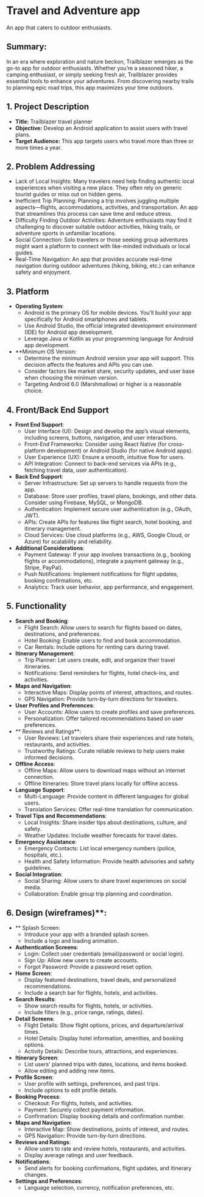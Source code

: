 # Travel and Adventure app
An app that caters to outdoor enthusiasts.
## Summary:
In an era where exploration and nature beckon, Trailblazer emerges as the go-to app for outdoor enthusiasts. Whether you’re a seasoned hiker, a camping enthusiast, or simply seeking fresh air, Trailblazer provides essential tools to enhance your adventures. From discovering nearby trails to planning epic road trips, this app maximizes your time outdoors.
## 1. Project Description
* **Title:** Trailblazer travel planner
* **Objective:** Develop an Android application to assist users with travel plans.
* **Target Audience:** This app targets users who travel more than three or more times a year.
## 2. Problem Addressing
* Lack of Local Insights: Many travelers need help finding authentic local experiences when visiting a new place. They often rely on generic tourist guides or miss out on hidden gems.
* Inefficient Trip Planning: Planning a trip involves juggling multiple aspects—flights, accommodations, activities, and transportation. An app that streamlines this process can save time and reduce stress.
* Difficulty Finding Outdoor Activities: Adventure enthusiasts may find it challenging to discover suitable outdoor activities, hiking trails, or adventure sports in unfamiliar locations.
* Social Connection: Solo travelers or those seeking group adventures might want a platform to connect with like-minded individuals or local guides.
* Real-Time Navigation: An app that provides accurate real-time navigation during outdoor adventures (hiking, biking, etc.) can enhance safety and enjoyment.
## 3. Platform
* **Operating System**:
     * Android is the primary OS for mobile devices. You’ll build your app specifically for Android smartphones and tablets.
	 * Use Android Studio, the official integrated development environment (IDE) for Android app development.
	 * Leverage Java or Kotlin as your programming language for Android app development.
* **Minimum OS Version:	
     * Determine the minimum Android version your app will support. This decision affects the features and APIs you can use.
     * Consider factors like market share, security updates, and user base when choosing the minimum version.
     * Targeting Android 6.0 (Marshmallow) or higher is a reasonable choice.
## 4. Front/Back End Support
* **Front End Support**:
     * User Interface (UI): Design and develop the app’s visual elements, including screens, buttons, navigation, and user interactions.
	 * Front-End Frameworks: Consider using React Native (for cross-platform development) or Android Studio (for native Android apps).
	 * User Experience (UX): Ensure a smooth, intuitive flow for users.
	 * API Integration: Connect to back-end services via APIs (e.g., fetching travel data, user authentication).
* **Back End Support**:
     * Server Infrastructure: Set up servers to handle requests from the app.
	 * Database: Store user profiles, travel plans, bookings, and other data. Consider using Firebase, MySQL, or MongoDB.
     * Authentication: Implement secure user authentication (e.g., OAuth, JWT).
     * APIs: Create APIs for features like flight search, hotel booking, and itinerary management.
     * Cloud Services: Use cloud platforms (e.g., AWS, Google Cloud, or Azure) for scalability and reliability.
* **Additional Considerations**:
     * Payment Gateway: If your app involves transactions (e.g., booking flights or accommodations), integrate a payment gateway (e.g., Stripe, PayPal).
     * Push Notifications: Implement notifications for flight updates, booking confirmations, etc.
     * Analytics: Track user behavior, app performance, and engagement.
## 5. Functionality
* **Search and Booking**:
     * Flight Search: Allow users to search for flights based on dates, destinations, and preferences.
     * Hotel Booking: Enable users to find and book accommodation.
     * Car Rentals: Include options for renting cars during travel.
* **Itinerary Management**:
     * Trip Planner: Let users create, edit, and organize their travel itineraries.
     * Notifications: Send reminders for flights, hotel check-ins, and activities.
* **Maps and Navigation**:
     * Interactive Maps: Display points of interest, attractions, and routes.
     * GPS Navigation: Provide turn-by-turn directions for travelers.
* **User Profiles and Preferences**:
     * User Accounts: Allow users to create profiles and save preferences.
     * Personalization: Offer tailored recommendations based on user preferences.
* ** Reviews and Ratings**:
     * User Reviews: Let travelers share their experiences and rate hotels, restaurants, and activities.
     * Trustworthy Ratings: Curate reliable reviews to help users make informed decisions.
* **Offline Access**:
     * Offline Maps: Allow users to download maps without an internet connection.
     * Offline Itineraries: Store travel plans locally for offline access.
* **Language Support**:
     * Multi-Language: Provide content in different languages for global users.
     * Translation Services: Offer real-time translation for communication.
* **Travel Tips and Recommendations**:
     * Local Insights: Share insider tips about destinations, culture, and safety.
     * Weather Updates: Include weather forecasts for travel dates.
* **Emergency Assistance**:
     * Emergency Contacts: List local emergency numbers (police, hospitals, etc.).
     * Health and Safety Information: Provide health advisories and safety guidelines.
* **Social Integration**:
     * Social Sharing: Allow users to share travel experiences on social media.
     * Collaboration: Enable group trip planning and coordination.
## 6. Design (wireframes)**:
* ** Splash Screen:
     * Introduce your app with a branded splash screen.
     * Include a logo and loading animation.
* **Authentication Screens**:
     * Login: Collect user credentials (email/password or social login).
     * Sign Up: Allow new users to create accounts.
     * Forgot Password: Provide a password reset option.
* **Home Screen**:
     * Display featured destinations, travel deals, and personalized recommendations.
     * Include a search bar for flights, hotels, and activities.
* **Search Results**:
     * Show search results for flights, hotels, or activities.
     * Include filters (e.g., price range, ratings, dates).
* **Detail Screens**:
     * Flight Details: Show flight options, prices, and departure/arrival times.
     * Hotel Details: Display hotel information, amenities, and booking options.
     * Activity Details: Describe tours, attractions, and experiences.
* **Itinerary Screen**:
     * List users' planned trips with dates, locations, and items booked.
     * Allow editing and adding new items.
* **Profile Screen**:
     * User profile with settings, preferences, and past trips.
     * Include options to edit profile details.
* **Booking Process**:
     * Checkout: For flights, hotels, and activities.
     * Payment: Securely collect payment information.
     * Confirmation: Display booking details and confirmation number.
* **Maps and Navigation**:
     * Interactive Map: Show destinations, points of interest, and routes.
     * GPS Navigation: Provide turn-by-turn directions.
* **Reviews and Ratings**:
     * Allow users to rate and review hotels, restaurants, and activities.
     * Display average ratings and user feedback.
* **Notifications**:
     * Send alerts for booking confirmations, flight updates, and itinerary changes.
* **Settings and Preferences**:
     * Language selection, currency, notification preferences, etc.

